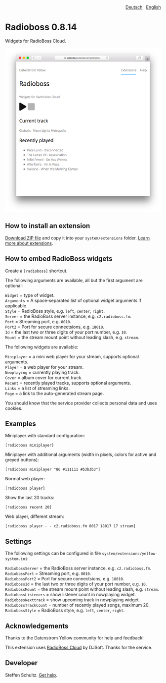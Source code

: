 <p align="right"><a href="README-de.md">Deutsch</a> &nbsp; <a href="README.md">English</a></p>

# Radioboss 0.8.14

Widgets for RadioBoss Cloud.

<p align="center"><img src="SCREENSHOT.png" alt="Screenshot"></p>

## How to install an extension

[Download ZIP file](https://github.com/schulle4u/yellow-extensions-schulle4u/raw/main/downloads/radioboss.zip) and copy it into your `system/extensions` folder. [Learn more about extensions](https://github.com/annaesvensson/yellow-update).

## How to embed RadioBoss widgets

Create a `[radioboss]` shortcut. 

The following arguments are available, all but the first argument are optional: 

`Widget` = type of widget.  
`Arguments` = A space-separated list of optional widget arguments if applicable.   
`Style` = RadioBoss style, e.g. `left`, `center`, `right`.  
`Server` = the RadioBoss server instance, e.g. `c2.radioboss.fm`.  
`Port` = Streaming port, e.g. `8010`.  
`Port2` = Port for secure connectsions, e.g. `18010`.  
`Id` = the last two or three digits of your port number, e.g. `10`.  
`Mount` = the stream mount point without leading slash, e.g. `stream`. 

The following widgets are available: 

`Miniplayer` = a mini web player for your stream, supports optional arguments.  
`Player` = a web player for your stream.  
`Nowplaying` = currently playing track.  
`Cover` = album cover for current track.  
`Recent` = recently played tracks, supports optional arguments.  
`Links` = a list of streaming links.  
`Page` = a link to the auto-generated stream page. 

You should know that the service provider collects personal data and uses cookies.

## Examples

Miniplayer with standard configuration:

    [radioboss miniplayer]

Miniplayer with additional arguments (width in pixels, colors for active and greyed buttons):

    [radioboss miniplayer "86 #111111 #b3b3b3"]

Normal web player:

    [radioboss player]

Show the last 20 tracks:

    [radioboss recent 20]

Web player, different stream:

    [radioboss player - - c2.radioboss.fm 8017 18017 17 stream]

## Settings

The following settings can be configured in file `system/extensions/yellow-system.ini`: 

`RadiobossServer` = the RadioBoss server instance, e.g. `c2.radioboss.fm`.  
`RadiobossPort` = Streaming port, e.g. `8010`.  
`RadiobossPort2` = Port for secure connectsions, e.g. `18010`.  
`RadiobossId` = the last two or three digits of your port number, e.g. `10`.  
`RadiobossMount` = the stream mount point without leading slash, e.g. `stream`.  
`RadiobossListeners` = show listener count in nowplaying widget.  
`RadiobossNexttrack` = show upcoming track in nowplaying widget.  
`RadiobossTrackCount` = number of recently played songs, maximum 20.  
`RadiobossStyle` = RadioBoss style, e.g. `left`, `center`, `right`.  

## Acknowledgements

Thanks to the Datenstrom Yellow community for help and feedback!

This extension uses [RadioBoss Cloud](https://www.radioboss.fm/radioboss-cloud/) by DJSoft. Thanks for the service.

## Developer

Steffen Schultz. [Get help](https://datenstrom.se/yellow/help/).
